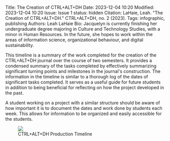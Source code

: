Title: The Creation of CTRL+ALT+DH
Date: 2023-12-04 10:20
Modified: 2023-12-04 10:20
Issue: Issue 1
status: hidden
Citation: LaHaie, Leah. "The Creation of CTRL+ALT+DH." CTRL+ALT+DH, no. 2 (2023).
Tags: infographic, publishing
Authors: Leah LaHaie
Bio: Jacquelyn is currently finishing her undergraduate degree majoring in Culture and Technology Studies, with a minor in Human Resources. In the future, she hopes to work within the areas of information science, organizational behaviour, and digital sustainability.

This timeline is a summary of the work completed for the creation of the CTRL+ALT+DH journal over the course of two semesters. It provides a condensed summary of the tasks completed by effectively summarizing significant turning points and milestones in the journal's construction. The information in the timeline is similar to a thorough log of the dates of significant tasks completed. It serves as a useful guide for future students in addition to being beneficial for reflecting on how the project developed in the past.

A student working on a project with a similar structure should be aware of how important it is to document the dates and work done by students each week. This allows for information to be organized and easily accessible for the students. 

<figure class="art-image">
<img src="{static}/images/issue1-images/1-1.jpeg">
<figcaption>CTRL+ALT+DH Production Timeline</figcaption>
</figure>